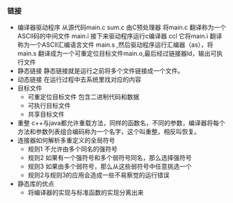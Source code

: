### 链接
* 编译器驱动程序 从源代码main.c sum.c 由C预处理器 将main.c 翻译称为一个ASCII码的中间文件 main.i 接下来驱动程序运行c编译器 ccl 它将main.i 翻译称为一个ASCII汇编语言文件 main.s ,然后驱动程序运行汇编器（as），将main.s 翻译成为一个可重定位目标文件main.o,最后经过链接器ld，输出可执行文件
* 静态链接 静态链接就是运行之前将多个文件链接成一个文件。
* 动态链接 在运行过程中去系统里找对应的内容
* 目标文件 
  * 可重定位目标文件 包含二进制代码和数据 
  * 可执行目标文件
  * 共享目标文件
* 重整 c++与java都允许重载方法，同样的函数名，不同的参数，编译器将每个方法和参数列表组合编码称为一个名字，这个叫重整，相反叫恢复。
* 连接器如何解析多重定义的全局符号
  * 规则1 不允许由多个同名的强符号
  * 规则2 如果有一个强符号和多个弱符号同名，那么选择强符号
  * 规则3 如果由多个弱符号，那么从这些弱符号中任意挑选一个
  * 规则2与规则3的应用会造成一些不易察觉的运行错误
* 静态库的优点
  * 将编译器的实现与标准函数的实现分离出来
